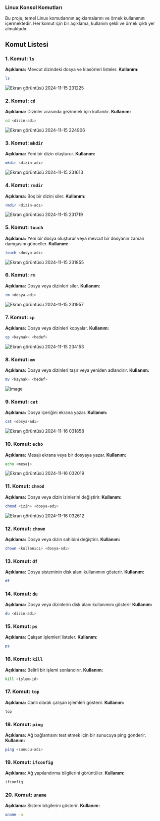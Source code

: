 
### Linux Konsol Komutları 

Bu proje, temel Linux komutlarının açıklamalarını ve örnek kullanımını içermektedir. Her komut için bir açıklama, kullanım şekli ve örnek çıktı yer almaktadır.

## Komut Listesi

### 1. Komut: `ls`
**Açıklama:** Mevcut dizindeki dosya ve klasörleri listeler.
**Kullanım:**
```bash
ls
```
![Ekran görüntüsü 2024-11-15 231225](https://github.com/user-attachments/assets/65c5e808-1e77-4ca8-84ad-a545eb108096)
### 2. Komut: `cd`
**Açıklama:**  Dizinler arasında gezinmek için kullanılır.
**Kullanım:**
```bash
cd <dizin-adı>
```
![Ekran görüntüsü 2024-11-15 224906](https://github.com/user-attachments/assets/0c9420aa-1b1c-4574-88f7-0edf29e4de4e)
### 3. Komut: `mkdir`
**Açıklama:** Yeni bir dizin oluşturur.
**Kullanım:**
```bash
mkdir <dizin-adı>
```
![Ekran görüntüsü 2024-11-15 231613](https://github.com/user-attachments/assets/94421aa0-bc45-4eb2-9457-e15cb2679aaa)
### 4. Komut: `rmdir`
**Açıklama:** Boş bir dizini siler.
**Kullanım:**
```bash
rmdir <dizin-adı>
```
![Ekran görüntüsü 2024-11-15 231719](https://github.com/user-attachments/assets/c98a4f79-6a73-4f2a-94fd-237ebd285ae6)
### 5. Komut: `touch`
**Açıklama:** Yeni bir dosya oluşturur veya mevcut bir dosyanın zaman damgasını günceller.
**Kullanım:**
```bash
touch <dosya-adı>
```
![Ekran görüntüsü 2024-11-15 231855](https://github.com/user-attachments/assets/9a0144f1-bd2a-4fea-b873-86309bb45b50)
### 6. Komut: `rm`
**Açıklama:** Dosya veya dizinleri siler.
**Kullanım:**
```bash
rm <dosya-adı>
```
![Ekran görüntüsü 2024-11-15 231957](https://github.com/user-attachments/assets/5df3fa02-db78-4c4c-95cd-f11790c31522)
### 7. Komut: `cp`
**Açıklama:** Dosya veya dizinleri kopyalar.
**Kullanım:**
```bash
cp <kaynak> <hedef>
```
![Ekran görüntüsü 2024-11-15 234153](https://github.com/user-attachments/assets/2d4b13e7-1836-407c-9c58-a618a1bfa78f)
### 8. Komut: `mv`
**Açıklama:** Dosya veya dizinleri taşır veya yeniden adlandırır.
**Kullanım:**
```bash
mv <kaynak> <hedef>
```
![image](https://github.com/user-attachments/assets/53cfaa45-7e85-443b-a07f-63a58b2f2e70)
### 9. Komut: `cat`
**Açıklama:** Dosya içeriğini ekrana yazar.
**Kullanım:**
```bash
cat <dosya-adı>
```
![Ekran görüntüsü 2024-11-16 031858](https://github.com/user-attachments/assets/e912e5da-6fac-4c1f-937e-a22981a65c68)
### 10. Komut: `echo`
**Açıklama:** Mesajı ekrana veya bir dosyaya yazar.
**Kullanım:**
```bash
echo <mesaj>
```
![Ekran görüntüsü 2024-11-16 032019](https://github.com/user-attachments/assets/7fa6bc8d-5f71-407e-9e41-ff79e7477a0c)
### 11. Komut: `chmod`
**Açıklama:** Dosya veya dizin izinlerini değiştirir.
**Kullanım:**
```bash
chmod <izin> <dosya-adı>
```
![Ekran görüntüsü 2024-11-16 032612](https://github.com/user-attachments/assets/754f0ede-6434-46c6-901f-2e36e975ae51)
### 12. Komut: `chown`
**Açıklama:** Dosya veya dizin sahibini değiştirir.
**Kullanım:**
```bash
chown <kullanıcı> <dosya-adı>
```

### 13. Komut: `df`
**Açıklama:** Dosya sisteminin disk alanı kullanımını gösterir.
**Kullanım:**
```bash
df
```
### 14. Komut: `du`
**Açıklama:** Dosya veya dizinlerin disk alanı kullanımını gösterir
**Kullanım:**
```bash
du <dizin-adı>
```
### 15. Komut: `ps`
**Açıklama:** Çalışan işlemleri listeler.
**Kullanım:**
```bash
ps
```
### 16. Komut: `kill`
**Açıklama:** Belirli bir işlemi sonlandırır.
**Kullanım:**
```bash
kill <işlem-id>
```
### 17. Komut: `top`
**Açıklama:** Canlı olarak çalışan işlemleri gösterir.
**Kullanım:**
```bash
top
```
### 18. Komut: `ping`
**Açıklama:** Ağ bağlantısını test etmek için bir sunucuya ping gönderir.
**Kullanım:**
```bash
ping <sunucu-adı>
```
### 19. Komut: `ifconfig`
**Açıklama:** Ağ yapılandırma bilgilerini görüntüler.
**Kullanım:**
```bash
ifconfig
```
### 20. Komut: `uname`
**Açıklama:** Sistem bilgilerini gösterir.
**Kullanım:**
```bash
uname -a
```
